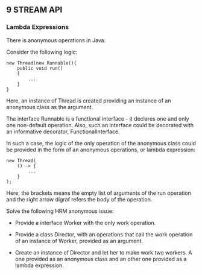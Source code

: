 ## 9 STREAM API

### Lambda Expressions

There is anonymous operations in Java.

Consider the following logic:

    new Thread(new Runnable(){
        public void run()
        {
            ...
        }
    }

Here, an instance of Thread is created providing an instance of an anonymous
class as the argument.

The interface Runnable is a functional interface - it declares one and only one
non-default operation. Also, such an interface could be decorated with an
informative decorator, FunctionalInterface.

In such a case, the logic of the only operation of the anonymous class could be
provided in the form of an anonymous operations, or lambda expression:

    new Thread(
        () -> {
            ...
        }
    );

Here, the brackets means the empty list of arguments of the run operation and the
right arrow digraf refers the body of the operation.

Solve the following HRM anonymous issue:

- Provide a interface Worker with the only work operation.

- Provide a class Director, with an operations that call the work operation of
  an instance of Worker, provided as an argument.

- Create an instance of Director and let her to make work two workers. A one provided
  as an anonymous class and an other one provided as a lambda expression.
